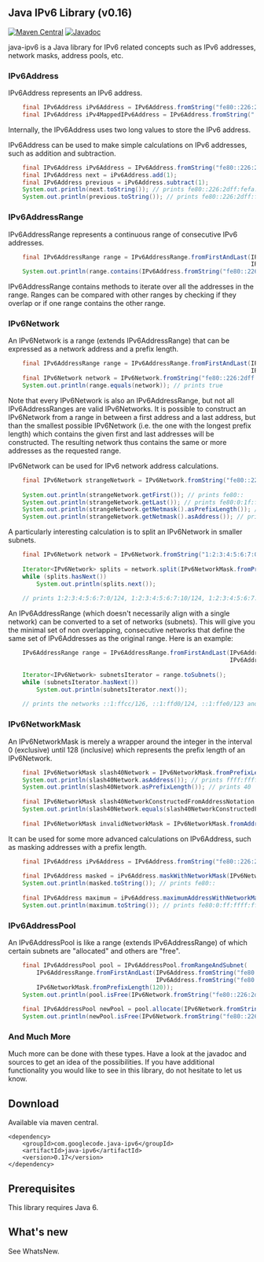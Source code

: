 ## Java IPv6 Library (v0.16)
[![Maven Central](https://maven-badges.herokuapp.com/maven-central/com.googlecode.java-ipv6/java-ipv6/badge.svg)](https://maven-badges.herokuapp.com/maven-central/com.googlecode.java-ipv6/java-ipv6)
[![Javadoc](https://javadoc-emblem.rhcloud.com/doc/com.googlecode.java-ipv6/java-ipv6/badge.svg)](http://www.javadoc.io/doc/com.googlecode.java-ipv6/java-ipv6)

java-ipv6 is a Java library for IPv6 related concepts such as IPv6 addresses, network masks, address pools, etc.

### IPv6Address

IPv6Address represents an IPv6 address.

```Java
    final IPv6Address iPv6Address = IPv6Address.fromString("fe80::226:2dff:fefa:cd1f");
    final IPv6Address iPv4MappedIPv6Address = IPv6Address.fromString("::ffff:192.168.0.1");
```

Internally, the IPv6Address uses two long values to store the IPv6 address.

IPv6Address can be used to make simple calculations on IPv6 addresses, such as addition and subtraction.

```Java
    final IPv6Address iPv6Address = IPv6Address.fromString("fe80::226:2dff:fefa:cd1f");
    final IPv6Address next = iPv6Address.add(1);
    final IPv6Address previous = iPv6Address.subtract(1);
    System.out.println(next.toString()); // prints fe80::226:2dff:fefa:cd20
    System.out.println(previous.toString()); // prints fe80::226:2dff:fefa:cd1e
```

### IPv6AddressRange

IPv6AddressRange represents a continuous range of consecutive IPv6 addresses.

```Java
    final IPv6AddressRange range = IPv6AddressRange.fromFirstAndLast(IPv6Address.fromString("fe80::226:2dff:fefa:cd1f"),
                                                                     IPv6Address.fromString("fe80::226:2dff:fefa:ffff"));
    System.out.println(range.contains(IPv6Address.fromString("fe80::226:2dff:fefa:dcba"))); // prints true
```

IPv6AddressRange contains methods to iterate over all the addresses in the range. Ranges can be compared with other ranges by 
checking if they overlap or if one range contains the other range.

### IPv6Network

An IPv6Network is a range (extends IPv6AddressRange) that can be expressed as a network address and a prefix length.

```Java
    final IPv6AddressRange range = IPv6AddressRange.fromFirstAndLast(IPv6Address.fromString("fe80::226:2dff:fefa:0"),
                                                                     IPv6Address.fromString("fe80::226:2dff:fefa:ffff"));
    final IPv6Network network = IPv6Network.fromString("fe80::226:2dff:fefa:0/112");
    System.out.println(range.equals(network)); // prints true
```

Note that every IPv6Network is also an IPv6AddressRange, but not all IPv6AddressRanges are valid IPv6Networks. It is possible to 
construct an IPv6Network from a range in between a first address and a last address, but than the smallest possible IPv6Network 
(i.e. the one with the longest prefix length) which contains the given first and last addresses will be constructed. The resulting 
network thus contains the same or more addresses as the requested range.

IPv6Network can be used for IPv6 network address calculations.

```Java
    final IPv6Network strangeNetwork = IPv6Network.fromString("fe80::226:2dff:fefa:cd1f/43");
    
    System.out.println(strangeNetwork.getFirst()); // prints fe80::
    System.out.println(strangeNetwork.getLast()); // prints fe80:0:1f:ffff:ffff:ffff:ffff:ffff
    System.out.println(strangeNetwork.getNetmask().asPrefixLength()); // prints 43
    System.out.println(strangeNetwork.getNetmask().asAddress()); // prints ffff:ffff:ffe0::
```

A particularly interesting calculation is to split an IPv6Network in smaller subnets.

```Java
    final IPv6Network network = IPv6Network.fromString("1:2:3:4:5:6:7:0/120");
    
    Iterator<IPv6Network> splits = network.split(IPv6NetworkMask.fromPrefixLength(124));
    while (splits.hasNext())
        System.out.println(splits.next());
    
    // prints 1:2:3:4:5:6:7:0/124, 1:2:3:4:5:6:7:10/124, 1:2:3:4:5:6:7:20/124, ... until 1:2:3:4:5:6:7:f0/124 (16 in total)
```

An IPv6AddressRange (which doesn't necessarily align with a single network) can be converted to a set of networks (subnets). This 
will give you the minimal set of non overlapping, consecutive networks that define the same set of IPv6Addresses as the original 
range. Here is an example:

```Java
    IPv6AddressRange range = IPv6AddressRange.fromFirstAndLast(IPv6Address.fromString("::1:ffcc"),
                                                               IPv6Address.fromString("::2:0"));
    
    Iterator<IPv6Network> subnetsIterator = range.toSubnets();
    while (subnetsIterator.hasNext())
        System.out.println(subnetsIterator.next());
    
    // prints the networks ::1:ffcc/126, ::1:ffd0/124, ::1:ffe0/123 and ::2:0/128
```

### IPv6NetworkMask

An IPv6NetworkMask is merely a wrapper around the integer in the interval 0 (exclusive) until 128 (inclusive) which represents the
prefix length of an IPv6Network.

```Java
    final IPv6NetworkMask slash40Network = IPv6NetworkMask.fromPrefixLength(40);
    System.out.println(slash40Network.asAddress()); // prints ffff:ffff:ff00::
    System.out.println(slash40Network.asPrefixLength()); // prints 40
    
    final IPv6NetworkMask slash40NetworkConstructedFromAddressNotation = IPv6NetworkMask.fromAddress(IPv6Address.fromString("ffff:ffff:ff00::"));
    System.out.println(slash40Network.equals(slash40NetworkConstructedFromAddressNotation)); // prints true
    
    final IPv6NetworkMask invalidNetworkMask = IPv6NetworkMask.fromAddress(IPv6Address.fromString("0fff::")); // fails
```

It can be used for some more advanced calculations on IPv6Address, such as masking addresses with a prefix length.

```Java
    final IPv6Address iPv6Address = IPv6Address.fromString("fe80::226:2dff:fefa:cd1f");
    
    final IPv6Address masked = iPv6Address.maskWithNetworkMask(IPv6NetworkMask.fromPrefixLength(40));
    System.out.println(masked.toString()); // prints fe80::
    
    final IPv6Address maximum = iPv6Address.maximumAddressWithNetworkMask(IPv6NetworkMask.fromPrefixLength(40));
    System.out.println(maximum.toString()); // prints fe80:0:ff:ffff:ffff:ffff:ffff:ffff
```

### IPv6AddressPool

An IPv6AddressPool is like a range (extends IPv6AddressRange) of which certain subnets are "allocated" and others are "free".

```Java
    final IPv6AddressPool pool = IPv6AddressPool.fromRangeAndSubnet(
        IPv6AddressRange.fromFirstAndLast(IPv6Address.fromString("fe80::226:2dff:fefa:0"),
                                          IPv6Address.fromString("fe80::226:2dff:fefa:ffff")),
        IPv6NetworkMask.fromPrefixLength(120));
    System.out.println(pool.isFree(IPv6Network.fromString("fe80::226:2dff:fefa:5ff/120"))); // prints true
    
    final IPv6AddressPool newPool = pool.allocate(IPv6Network.fromString("fe80::226:2dff:fefa:5ff/120"));
    System.out.println(newPool.isFree(IPv6Network.fromString("fe80::226:2dff:fefa:5ff/120"))); // prints false
```

### And Much More

Much more can be done with these types. Have a look at the javadoc and sources to get an idea of the possibilities. If you have 
additional functionality you would like to see in this library, do not hesitate to let us know.

## Download

Available via maven central.

    <dependency>
        <groupId>com.googlecode.java-ipv6</groupId>
        <artifactId>java-ipv6</artifactId>
        <version>0.17</version>
    </dependency>

## Prerequisites

This library requires Java 6.

## What's new

See WhatsNew.

